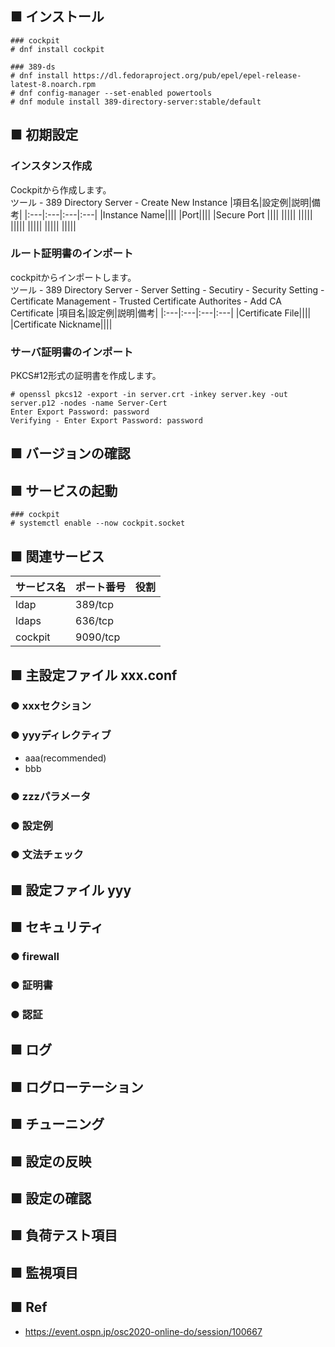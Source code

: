 ## ■ インストール
```
### cockpit
# dnf install cockpit

### 389-ds
# dnf install https://dl.fedoraproject.org/pub/epel/epel-release-latest-8.noarch.rpm
# dnf config-manager --set-enabled powertools
# dnf module install 389-directory-server:stable/default
```
## ■ 初期設定
### インスタンス作成
Cockpitから作成します。  
ツール - 389 Directory Server - Create New Instance
|項目名|設定例|説明|備考|
|:---|:---|:---|:---|
|Instance Name||||
|Port||||
|Secure Port	||||
|||||
|||||
|||||
|||||
|||||
|||||

### ルート証明書のインポート
cockpitからインポートします。  
ツール - 389 Directory Server - Server Setting - Secutiry - Security Setting - Certificate Management - Trusted Certificate Authorites - Add CA Certificate
|項目名|設定例|説明|備考|
|:---|:---|:---|:---|
|Certificate File||||
|Certificate Nickname||||

### サーバ証明書のインポート
PKCS#12形式の証明書を作成します。
```
# openssl pkcs12 -export -in server.crt -inkey server.key -out server.p12 -nodes -name Server-Cert
Enter Export Password: password
Verifying - Enter Export Password: password
```

## ■ バージョンの確認
## ■ サービスの起動
```
### cockpit
# systemctl enable --now cockpit.socket
```
## ■ 関連サービス
|サービス名|ポート番号|役割|
|:---|:---|:---|
|ldap|389/tcp||
|ldaps|636/tcp|
|cockpit|9090/tcp|

## ■ 主設定ファイル xxx.conf
### ● xxxセクション
### ● yyyディレクティブ
- aaa(recommended)
- bbb
### ● zzzパラメータ
### ● 設定例
### ● 文法チェック
## ■ 設定ファイル yyy
## ■ セキュリティ
### ● firewall
### ● 証明書
### ● 認証
## ■ ログ
## ■ ログローテーション
## ■ チューニング
## ■ 設定の反映
## ■ 設定の確認
## ■ 負荷テスト項目
## ■ 監視項目
## ■ Ref
- https://event.ospn.jp/osc2020-online-do/session/100667
